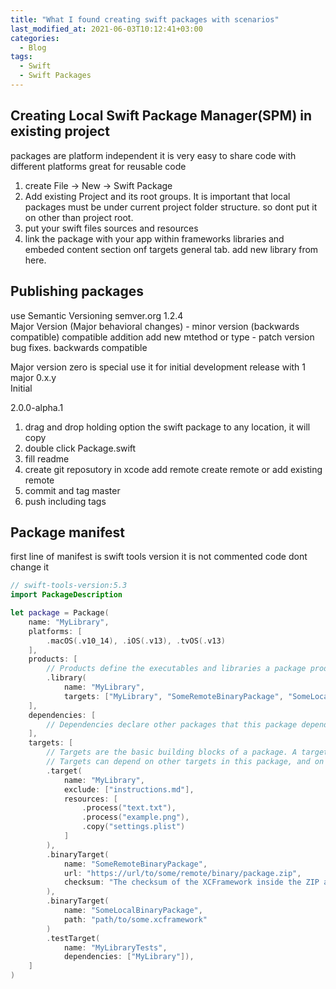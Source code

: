 ```yaml
---
title: "What I found creating swift packages with scenarios"
last_modified_at: 2021-06-03T10:12:41+03:00
categories:
  - Blog
tags:
  - Swift
  - Swift Packages
---
```


## Creating Local Swift Package Manager(SPM) in existing project

packages are platform independent
it is very easy to share code with different platforms
great for reusable code

1. create File -> New -> Swift Package
2. Add existing Project and its root groups. It is important that local packages must be under current project folder structure. so dont put it on other than project root.
3. put your swift files sources and resources
4. link the package with your app within frameworks libraries and embeded content section onf targets general tab. add new library from here.

## Publishing packages

use Semantic Versioning semver.org
1.2.4  
Major Version (Major behavioral changes) - minor version (backwards compatible) compatible addition add new mtethod or type - patch version bug fixes. backwards compatible

Major version zero is special use it for initial development
release with 1 major
0.x.y  
Initial 


2.0.0-alpha.1


1. drag and drop holding option the swift package to any location, it will copy 
2. double click Package.swift
3. fill readme 
4. create git reposutory in xcode add remote create remote or add existing remote
5. commit and tag master 
6. push including tags

## Package manifest

first line of manifest is swift tools version it is not commented code dont change it
 
```swift
// swift-tools-version:5.3
import PackageDescription

let package = Package(
    name: "MyLibrary",
    platforms: [
        .macOS(.v10_14), .iOS(.v13), .tvOS(.v13)
    ],
    products: [
        // Products define the executables and libraries a package produces, and make them visible to other packages.
        .library(
            name: "MyLibrary",
            targets: ["MyLibrary", "SomeRemoteBinaryPackage", "SomeLocalBinaryPackage"])
    ],
    dependencies: [
        // Dependencies declare other packages that this package depends on.
    ],
    targets: [
        // Targets are the basic building blocks of a package. A target can define a module or a test suite.
        // Targets can depend on other targets in this package, and on products in packages this package depends on.
        .target(
            name: "MyLibrary",
            exclude: ["instructions.md"],
            resources: [
                .process("text.txt"),
                .process("example.png"),
                .copy("settings.plist")
            ]
        ),
        .binaryTarget(
            name: "SomeRemoteBinaryPackage",
            url: "https://url/to/some/remote/binary/package.zip",
            checksum: "The checksum of the XCFramework inside the ZIP archive."
        ),
        .binaryTarget(
            name: "SomeLocalBinaryPackage",
            path: "path/to/some.xcframework"
        )
        .testTarget(
            name: "MyLibraryTests",
            dependencies: ["MyLibrary"]),
    ]
)
```